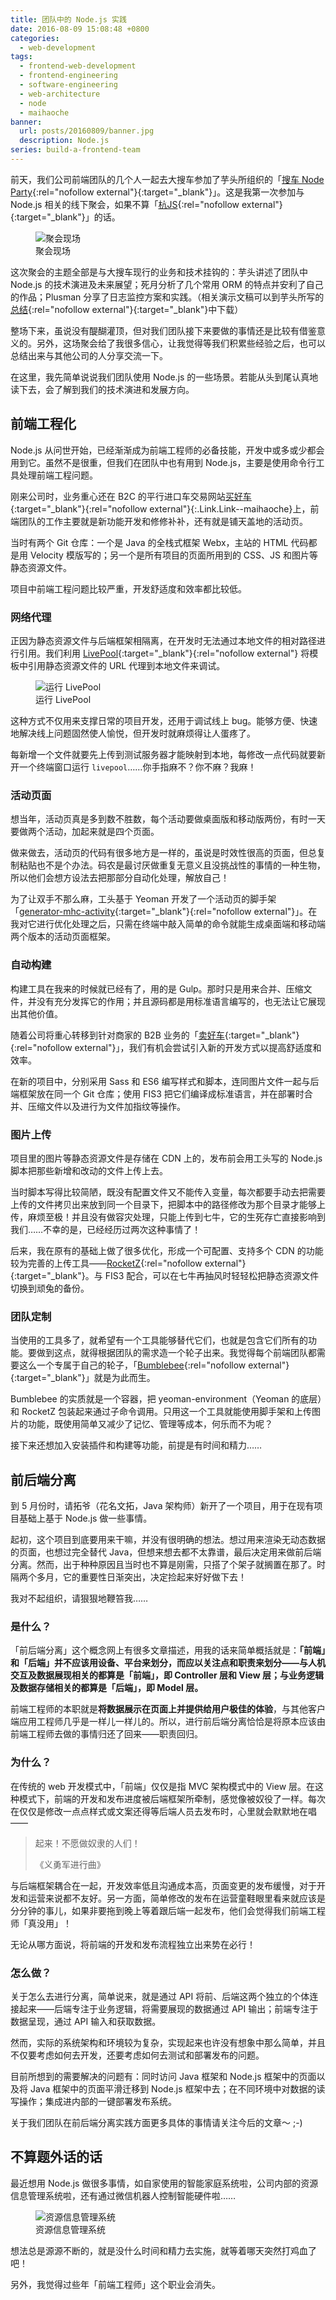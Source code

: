 ```yaml
---
title: 团队中的 Node.js 实践
date: 2016-08-09 15:08:48 +0800
categories:
  - web-development
tags:
  - frontend-web-development
  - frontend-engineering
  - software-engineering
  - web-architecture
  - node
  - maihaoche
banner:
  url: posts/20160809/banner.jpg
  description: Node.js
series: build-a-frontend-team
---
```


前天，我们公司前端团队的几个人一起去大搜车参加了芋头所组织的「[搜车 Node Party](http://www.bagevent.com/event/164574){:rel="nofollow external"}{:target="_blank"}」。这是我第一次参加与 Node.js 相关的线下聚会，如果不算「[杭JS](http://2014.jsconf.cn){:rel="nofollow external"}{:target="_blank"}」的话。

<figure>
  <img src="{{ 'posts/20160809/souche-node-party' | asset_path }}" alt="聚会现场">
  <figcaption>聚会现场</figcaption>
</figure>

这次聚会的主题全部是与大搜车现行的业务和技术挂钩的：芋头讲述了团队中 Node.js 的技术演进及未来展望；死月分析了几个常用 ORM 的特点并安利了自己的作品；Plusman 分享了日志监控方案和实践。（相关演示文稿可以到芋头所写的[总结](http://f2e.souche.com/blog/di-jie-sou-che-node-party-zong-jie-ji-ppt/){:rel="nofollow external"}{:target="_blank"}中下载）

整场下来，虽说没有醍醐灌顶，但对我们团队接下来要做的事情还是比较有借鉴意义的。另外，这场聚会给了我很多信心，让我觉得等我们积累些经验之后，也可以总结出来与其他公司的人分享交流一下。

在这里，我先简单说说我们团队使用 Node.js 的一些场景。若能从头到尾认真地读下去，会了解到我们的技术演进和发展方向。

## 前端工程化

Node.js 从问世开始，已经渐渐成为前端工程师的必备技能，开发中或多或少都会用到它。虽然不是很重，但我们在团队中也有用到 Node.js，主要是使用命令行工具处理前端工程问题。

刚来公司时，业务重心还在 B2C 的平行进口车交易网站[买好车](https://www.maihaoche.com){:target="_blank"}{:rel="nofollow external"}{:.Link.Link--maihaoche}上，前端团队的工作主要就是新功能开发和修修补补，还有就是铺天盖地的活动页。

当时有两个 Git 仓库：一个是 Java 的全栈式框架 Webx，主站的 HTML 代码都是用 Velocity 模版写的；另一个是所有项目的页面所用到的 CSS、JS 和图片等静态资源文件。

项目中前端工程问题比较严重，开发舒适度和效率都比较低。

### 网络代理

正因为静态资源文件与后端框架相隔离，在开发时无法通过本地文件的相对路径进行引用。我们利用 [LivePool](https://github.com/rehorn/livepool){:target="_blank"}{:rel="nofollow external"} 将模板中引用静态资源文件的 URL 代理到本地文件来调试。

<figure>
  <img src="{{ 'posts/20160809/start-livepool' | asset_path }}" alt="运行 LivePool">
  <figcaption>运行 LivePool</figcaption>
</figure>

这种方式不仅用来支撑日常的项目开发，还用于调试线上 bug。能够方便、快速地解决线上问题固然使人愉悦，但开发时就麻烦得让人蛋疼了。

每新增一个文件就要先上传到测试服务器才能映射到本地，每修改一点代码就要新开一个终端窗口运行 `livepool`……你手指麻不？你不麻？我麻！

### 活动页面

想当年，活动页真是多到数不胜数，每个活动要做桌面版和移动版两份，有时一天要做两个活动，加起来就是四个页面。

做来做去，活动页的代码有很多地方是一样的，虽说是时效性很高的页面，但总复制粘贴也不是个办法。码农是最讨厌做重复无意义且没挑战性的事情的一种生物，所以他们会想方设法去把那部分自动化处理，解放自己！

为了让双手不那么麻，工头基于 Yeoman 开发了一个活动页的脚手架「[generator-mhc-activity](https://github.com/maihaoche/generator-mhc-activity){:target="_blank"}{:rel="nofollow external"}」。在我对它进行优化处理之后，只需在终端中敲入简单的命令就能生成桌面端和移动端两个版本的活动页面框架。

### 自动构建

构建工具在我来的时候就已经有了，用的是 Gulp。那时只是用来合并、压缩文件，并没有充分发挥它的作用；并且源码都是用标准语言编写的，也无法让它展现出其他价值。

随着公司将重心转移到针对商家的 B2B 业务的「[卖好车](https://b.maihaoche.com){:target="_blank"}{:rel="nofollow external"}」，我们有机会尝试引入新的开发方式以提高舒适度和效率。

在新的项目中，分别采用 Sass 和 ES6 编写样式和脚本，连同图片文件一起与后端框架放在同一个 Git 仓库；使用 FIS3 把它们编译成标准语言，并在部署时合并、压缩文件以及进行为文件加指纹等操作。

### 图片上传

项目里的图片等静态资源文件是存储在 CDN 上的，发布前会用工头写的 Node.js 脚本把那些新增和改动的文件上传上去。

当时脚本写得比较简陋，既没有配置文件又不能传入变量，每次都要手动去把需要上传的文件拷贝出来放到同一个目录下，把脚本中的路径修改为那个目录才能够上传，麻烦至极！并且没有做容灾处理，只能上传到七牛，它的生死存亡直接影响到我们……不幸的是，已经经历过两次这种事情了！

后来，我在原有的基础上做了很多优化，形成一个可配置、支持多个 CDN 的功能较为完善的上传工具——[RocketZ](https://github.com/ourai/rocketz){:rel="nofollow external"}{:target="_blank"}。与 FIS3 配合，可以在七牛再抽风时轻轻松把静态资源文件切换到顽兔的备份。

### 团队定制

当使用的工具多了，就希望有一个工具能够替代它们，也就是包含它们所有的功能。要做到这点，就得根据团队的需求造一个轮子出来。我觉得每个前端团队都需要这么一个专属于自己的轮子，「[Bumblebee](https://github.com/ourai/bumblebee){:rel="nofollow external"}{:target="_blank"}」就是为此而生。

Bumblebee 的实质就是一个容器，把 yeoman-environment（Yeoman 的底层）和 RocketZ 包装起来通过子命令调用。只用这一个工具就能使用脚手架和上传图片的功能，既使用简单又减少了记忆、管理等成本，何乐而不为呢？

接下来还想加入安装插件和构建等功能，前提是有时间和精力……

## 前后端分离

到 5 月份时，请拓爷（花名文拓，Java 架构师）新开了一个项目，用于在现有项目基础上基于 Node.js 做一些事情。

起初，这个项目到底要用来干嘛，并没有很明确的想法。想过用来渲染无动态数据的页面，也想过完全替代 Java，但想来想去都不太靠谱，最后决定用来做前后端分离。然而，出于种种原因且当时也不算是刚需，只搭了个架子就搁置在那了。时隔两个多月，它的重要性日渐突出，决定捡起来好好做下去！

我对不起组织，请狠狠地鞭笞我……

### 是什么？

「前后端分离」这个概念网上有很多文章描述，用我的话来简单概括就是：**「前端」和「后端」并不应该用设备、平台来划分，而应以关注点和职责来划分——与人机交互及数据展现相关的都算是「前端」，即 Controller 层和 View 层；与业务逻辑及数据存储相关的都算是「后端」，即 Model 层。**

前端工程师的本职就是**将数据展示在页面上并提供给用户极佳的体验**，与其他客户端应用工程师几乎是一样儿一样儿的。所以，进行前后端分离恰恰是将原本应该由前端工程师去做的事情归还了回来——职责回归。

### 为什么？

在传统的 web 开发模式中，「前端」仅仅是指 MVC 架构模式中的 View 层。在这种模式下，前端的开发和发布进度被后端框架所牵制，感觉像被奴役了一样。每次在仅仅是修改一点点样式或文案还得等后端人员去发布时，心里就会默默地在唱——

<blockquote>
  <p>起来！不愿做奴隶的人们！</p>
  <footer>《义勇军进行曲》</footer>
</blockquote>

与后端框架耦合在一起，开发效率低且沟通成本高，页面变更的发布缓慢，对于开发和运营来说都不友好。另一方面，简单修改的发布在运营童鞋眼里看来就应该是分分钟的事儿，如果非要拖到晚上等着跟后端一起发布，他们会觉得我们前端工程师「真没用」！

无论从哪方面说，将前端的开发和发布流程独立出来势在必行！

### 怎么做？

关于怎么去进行分离，简单说来，就是通过 API 将前、后端这两个独立的个体连接起来——后端专注于业务逻辑，将需要展现的数据通过 API 输出；前端专注于数据呈现，通过 API 输入和获取数据。

然而，实际的系统架构和环境较为复杂，实现起来也许没有想象中那么简单，并且不仅要考虑如何去开发，还要考虑如何去测试和部署发布的问题。

目前所想到的需要解决的问题有：同时访问 Java 框架和 Node.js 框架中的页面以及将 Java 框架中的页面平滑迁移到 Node.js 框架中去；在不同环境中对数据的读写操作；集成进内部的一键部署发布系统。

关于我们团队在前后端分离实践方面更多具体的事情请关注今后的文章～ ;-)

## 不算题外话的话

最近想用 Node.js 做很多事情，如自家使用的智能家庭系统啦，公司内部的资源信息管理系统啦，还有通过微信机器人控制智能硬件啦……

<figure>
  <img src="{{ 'posts/20160809/homepage-of-rims' | asset_path }}" alt="资源信息管理系统">
  <figcaption>资源信息管理系统</figcaption>
</figure>

想法总是源源不断的，就是没什么时间和精力去实施，就等着哪天突然打鸡血了吧！

另外，我觉得过些年「前端工程师」这个职业会消失。
